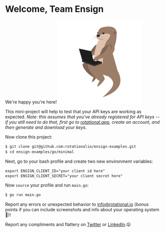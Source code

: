 # Welcome, Team Ensign

We're happy you're here!
![Welcome](/img/little-otter.png)

This mini-project will help to test that your API keys are working as expected.
*Note: this assumes that you've already registered for API keys -- if you still need to do that, first go to [rotational.app](https://rotational.app/), create an account, and then generate and download your keys.*

Now clone this project:

```bash
$ git clone git@github.com:rotationalio/ensign-examples.git
$ cd ensign-examples/go/minimal
```

Next, go to your bash profile and create two new environment variables:

```
export ENSIGN_CLIENT_ID="your client id here"
export ENSIGN_CLIENT_SECRET="your client secret here"
```

Now `source` your profile and run `main.go`:

```bash
$ go run main.go
```

Report any errors or unexpected behavior to info@rotational.io (bonus points if you can include screenshots and info about your operating system 🙌)!

Report any compliments and flattery on [Twitter](https://twitter.com/rotationalio) or [LinkedIn](https://www.linkedin.com/company/rotational/).😛